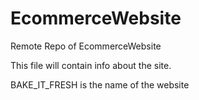 # EcommerceWebsite
Remote Repo of EcommerceWebsite 

This file will contain info about the site.

BAKE_IT_FRESH is the name of the website
